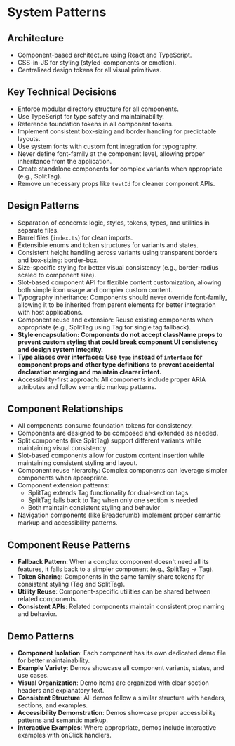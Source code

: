# System Patterns

## Architecture
- Component-based architecture using React and TypeScript.
- CSS-in-JS for styling (styled-components or emotion).
- Centralized design tokens for all visual primitives.

## Key Technical Decisions
- Enforce modular directory structure for all components.
- Use TypeScript for type safety and maintainability.
- Reference foundation tokens in all component tokens.
- Implement consistent box-sizing and border handling for predictable layouts.
- Use system fonts with custom font integration for typography.
- Never define font-family at the component level, allowing proper inheritance from the application.
- Create standalone components for complex variants when appropriate (e.g., SplitTag).
- Remove unnecessary props like `testId` for cleaner component APIs.

## Design Patterns
- Separation of concerns: logic, styles, tokens, types, and utilities in separate files.
- Barrel files (`index.ts`) for clean imports.
- Extensible enums and token structures for variants and states.
- Consistent height handling across variants using transparent borders and box-sizing: border-box.
- Size-specific styling for better visual consistency (e.g., border-radius scaled to component size).
- Slot-based component API for flexible content customization, allowing both simple icon usage and complex custom content.
- Typography inheritance: Components should never override font-family, allowing it to be inherited from parent elements for better integration with host applications.
- Component reuse and extension: Reuse existing components when appropriate (e.g., SplitTag using Tag for single tag fallback).
- **Style encapsulation: Components do not accept className props to prevent custom styling that could break component UI consistency and design system integrity.**
- **Type aliases over interfaces: Use `type` instead of `interface` for component props and other type definitions to prevent accidental declaration merging and maintain clearer intent.**
- Accessibility-first approach: All components include proper ARIA attributes and follow semantic markup patterns.

## Component Relationships
- All components consume foundation tokens for consistency.
- Components are designed to be composed and extended as needed.
- Split components (like SplitTag) support different variants while maintaining visual consistency.
- Slot-based components allow for custom content insertion while maintaining consistent styling and layout.
- Component reuse hierarchy: Complex components can leverage simpler components when appropriate.
- Component extension patterns: 
  - SplitTag extends Tag functionality for dual-section tags
  - SplitTag falls back to Tag when only one section is needed
  - Both maintain consistent styling and behavior
- Navigation components (like Breadcrumb) implement proper semantic markup and accessibility patterns.

## Component Reuse Patterns
- **Fallback Pattern**: When a complex component doesn't need all its features, it falls back to a simpler component (e.g., SplitTag → Tag).
- **Token Sharing**: Components in the same family share tokens for consistent styling (Tag and SplitTag).
- **Utility Reuse**: Component-specific utilities can be shared between related components.
- **Consistent APIs**: Related components maintain consistent prop naming and behavior.

## Demo Patterns
- **Component Isolation**: Each component has its own dedicated demo file for better maintainability.
- **Example Variety**: Demos showcase all component variants, states, and use cases.
- **Visual Organization**: Demo items are organized with clear section headers and explanatory text.
- **Consistent Structure**: All demos follow a similar structure with headers, sections, and examples.
- **Accessibility Demonstration**: Demos showcase proper accessibility patterns and semantic markup.
- **Interactive Examples**: Where appropriate, demos include interactive examples with onClick handlers. 